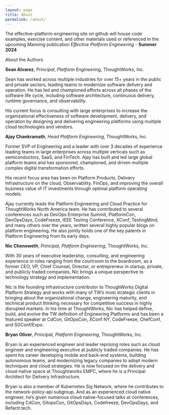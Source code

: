 ```yaml
---
layout: page
title: About
permalink: /about/
---
```


The effective-platform-engineering site on github will house code examples, exercise content, and other materials used or referenced in the upcoming Manning publication _Effective Platform Engineering_ - **Summer 2024**

About the Authors  

**Sean Alvarez**, _Principal, Platform Engineering_, ThoughtWorks, Inc.  

Sean has worked across multiple industries for over 15+ years in the public and private sectors, leading teams to modernize software delivery and operation.  He has led and championed efforts across all phases of the software life cycle, including software architecture, continuous delivery, runtime governance, and observability.  

His current focus is consulting with large enterprises to increase the organizational effectiveness of software development, delivery, and operation by designing and delivering engineering platforms using multiple cloud technologies and vendors.  

**Ajay Chankramath**, _Head Platform Engineering_, ThoughtWorks, Inc.  

Former SVP of Engineering and a leader with over 3 decades of experience leading teams in large enterprises across multiple verticals such as semiconductors, SaaS, and FinTech. Ajay has built and led large global platform teams and has sponsored, championed, and driven multiple complex digital transformation efforts.  

His recent focus area has been on Platform Products, Delivery Infrastructure on the cloud, Observability, FinOps, and improving the overall business value of IT investments through optimal platform operating models.  

Ajay currently leads the Platform Engineering and Cloud Practice for ThoughtWorks North America team. He has contributed to several conferences such as DevOps Enterprise Summit, PlatformCon, DevOpsDays, CodeFreeze, IEEE Testing Conference, XConf, TestingMind, and many others over the years, written several highly popular blogs on platform engineering. He also jointly holds one of the key patents in Platform Engineering from its early days.  

**Nic Cheneweth**, _Principal, Platform Engineering_, ThoughtWorks, Inc.    

With 30 years of executive leadership, consulting, and engineering experience in roles ranging from the courtroom to the boardroom, as a former CEO, VP, Chief Counsel, Director, or entrepreneur in startup, private, and publicly traded companies, Nic brings a unique perspective to technology strategy and implementation.  

Nic is the founding infrastructure contributor to ThoughWorks Digital Platform Strategy and works with many of TW’s most strategic clients in bringing about the organizational change, engineering maturity, and technical product thinking necessary for competitive success in highly disrupted markets. In his time at ThoughtWorks, Nic has helped define, build, and evolve the TW definition of Engineering Platforms and has been a featured speaker at CdCon, GitOpsCon, XConf NY, CodeFreeze, ChefConf, and SGConf/Expo.  

**Bryan Oliver**, _Principal, Platform Engineering_, ThoughtWorks, Inc.   

Bryan is an experienced engineer and leader reprising roles such as cloud engineer and engineering executive at publicly traded companies. He has spent his career developing mobile and back-end systems, building autonomous teams, and modernizing legacy companies to adopt modern techniques and cloud strategies. He is now focused on the delivery and cloud-native space at Thoughtworks EMPC, where he is a Principal Architect for Delivery Infrastructure.  

Bryan is also a member of Kubernetes Sig Network, where he contributes to the network-policy-api subgroup. And as an experienced cloud native engineer, he’s given numerous cloud native-focused talks at conferences, including CdCon, GitopsCon, GitOpsDays, Codefreeze, DevOpsDays, and Refactr.tech.  
